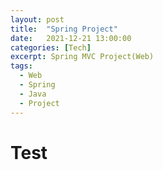 ```yaml
---
layout: post
title:  "Spring Project"
date:   2021-12-21 13:00:00
categories: [Tech]
excerpt: Spring MVC Project(Web)
tags:
  - Web
  - Spring
  - Java
  - Project
---
```


# Test